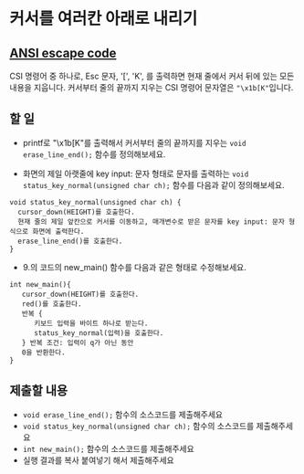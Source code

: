 # 커서를 여러칸 아래로 내리기

## [ANSI escape code](https://en.wikipedia.org/wiki/ANSI_escape_code)

CSI 명령어 중 하나로, Esc 문자, '[', 'K', 를 출력하면 현재 줄에서 커서 뒤에 있는 모든 내용을 지웁니다. 
커서부터 줄의 끝까지 지우는 CSI 명령어 문자열은 `"\x1b[K"`입니다.

## 할 일

* printf로 "\x1b[K"를 출력해서 커서부터 줄의 끝까지를 지우는 `void erase_line_end();` 함수를 정의해보세요.

* 화면의 제일 아랫줄에 key input: 문자 형태로 문자를 출력하는 `void status_key_normal(unsigned char ch);` 함수를 다음과 같이 정의해보세요.
```
void status_key_normal(unsigned char ch) {
  cursor_down(HEIGHT)를 호출한다.
  현재 줄의 제일 앞칸으로 커서를 이동하고, 매개변수로 받은 문자를 key input: 문자 형식으로 화면에 출력한다.
  erase_line_end()를 호출한다.
}
```

* 9.의 코드의 new_main() 함수를 다음과 같은 형태로 수정해보세요.

```
int new_main(){
   cursor_down(HEIGHT)를 호출한다.
   red()를 호출한다. 
   반복 {
      키보드 입력을 바이트 하나로 받는다.
      status_key_normal(입력)을 호출한다. 
   } 반복 조건: 입력이 q가 아닌 동안
   0을 반환한다.
}
```

## 제출할 내용

* `void erase_line_end();` 함수의 소스코드를 제출해주세요
* `void status_key_normal(unsigned char ch);` 함수의 소스코드를 제출해주세요
* `int new_main();` 함수의 소스코드를 제출해주세요
* 실행 결과를 복사 붙여넣기 해서 제출해주세요
